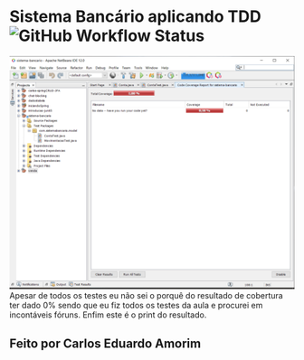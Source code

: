 # Sistema Bancário aplicando TDD ![GitHub Workflow Status](https://img.shields.io/github/workflow/status/carloseduardoamorim/sistema-bancario/maven)
![Relatório de Cobertura](image.png)
Apesar de todos os testes eu não sei o porquê do resultado de cobertura ter dado 0% sendo que eu fiz todos os testes da aula e procurei em incontáveis fóruns. Enfim este é o print do resultado. 
## Feito por Carlos Eduardo Amorim
